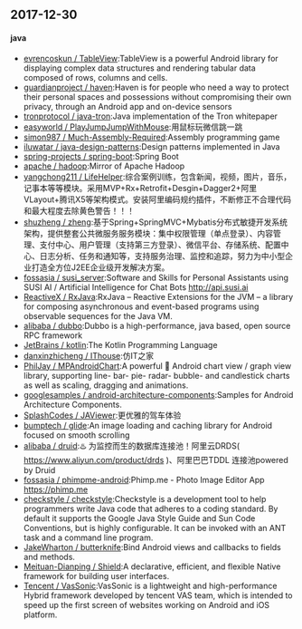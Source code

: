 ## 2017-12-30

#### java
* [evrencoskun / TableView](https://github.com/evrencoskun/TableView):TableView is a powerful Android library for displaying complex data structures and rendering tabular data composed of rows, columns and cells.
* [guardianproject / haven](https://github.com/guardianproject/haven):Haven is for people who need a way to protect their personal spaces and possessions without compromising their own privacy, through an Android app and on-device sensors
* [tronprotocol / java-tron](https://github.com/tronprotocol/java-tron):Java implementation of the Tron whitepaper
* [easyworld / PlayJumpJumpWithMouse](https://github.com/easyworld/PlayJumpJumpWithMouse):用鼠标玩微信跳一跳
* [simon987 / Much-Assembly-Required](https://github.com/simon987/Much-Assembly-Required):Assembly programming game
* [iluwatar / java-design-patterns](https://github.com/iluwatar/java-design-patterns):Design patterns implemented in Java
* [spring-projects / spring-boot](https://github.com/spring-projects/spring-boot):Spring Boot
* [apache / hadoop](https://github.com/apache/hadoop):Mirror of Apache Hadoop
* [yangchong211 / LifeHelper](https://github.com/yangchong211/LifeHelper):综合案例训练，包含新闻，视频，图片，音乐，记事本等等模块。采用MVP+Rx+Retrofit+Desgin+Dagger2+阿里VLayout+腾讯X5等架构模式。安装阿里编码规约插件，不断修正不合理代码和最大程度去除黄色警告！！！
* [shuzheng / zheng](https://github.com/shuzheng/zheng):基于Spring+SpringMVC+Mybatis分布式敏捷开发系统架构，提供整套公共微服务服务模块：集中权限管理（单点登录）、内容管理、支付中心、用户管理（支持第三方登录）、微信平台、存储系统、配置中心、日志分析、任务和通知等，支持服务治理、监控和追踪，努力为中小型企业打造全方位J2EE企业级开发解决方案。
* [fossasia / susi_server](https://github.com/fossasia/susi_server):Software and Skills for Personal Assistants using SUSI AI / Artificial Intelligence for Chat Bots http://api.susi.ai
* [ReactiveX / RxJava](https://github.com/ReactiveX/RxJava):RxJava – Reactive Extensions for the JVM – a library for composing asynchronous and event-based programs using observable sequences for the Java VM.
* [alibaba / dubbo](https://github.com/alibaba/dubbo):Dubbo is a high-performance, java based, open source RPC framework
* [JetBrains / kotlin](https://github.com/JetBrains/kotlin):The Kotlin Programming Language
* [danxinzhicheng / IThouse](https://github.com/danxinzhicheng/IThouse):仿IT之家
* [PhilJay / MPAndroidChart](https://github.com/PhilJay/MPAndroidChart):A powerful 🚀 Android chart view / graph view library, supporting line- bar- pie- radar- bubble- and candlestick charts as well as scaling, dragging and animations.
* [googlesamples / android-architecture-components](https://github.com/googlesamples/android-architecture-components):Samples for Android Architecture Components.
* [SplashCodes / JAViewer](https://github.com/SplashCodes/JAViewer):更优雅的驾车体验
* [bumptech / glide](https://github.com/bumptech/glide):An image loading and caching library for Android focused on smooth scrolling
* [alibaba / druid](https://github.com/alibaba/druid):♨️ 为监控而生的数据库连接池！阿里云DRDS( https://www.aliyun.com/product/drds )、阿里巴巴TDDL 连接池powered by Druid
* [fossasia / phimpme-android](https://github.com/fossasia/phimpme-android):Phimp.me - Photo Image Editor App https://phimp.me
* [checkstyle / checkstyle](https://github.com/checkstyle/checkstyle):Checkstyle is a development tool to help programmers write Java code that adheres to a coding standard. By default it supports the Google Java Style Guide and Sun Code Conventions, but is highly configurable. It can be invoked with an ANT task and a command line program.
* [JakeWharton / butterknife](https://github.com/JakeWharton/butterknife):Bind Android views and callbacks to fields and methods.
* [Meituan-Dianping / Shield](https://github.com/Meituan-Dianping/Shield):A declarative, efficient, and flexible Native framework for building user interfaces.
* [Tencent / VasSonic](https://github.com/Tencent/VasSonic):VasSonic is a lightweight and high-performance Hybrid framework developed by tencent VAS team, which is intended to speed up the first screen of websites working on Android and iOS platform.

